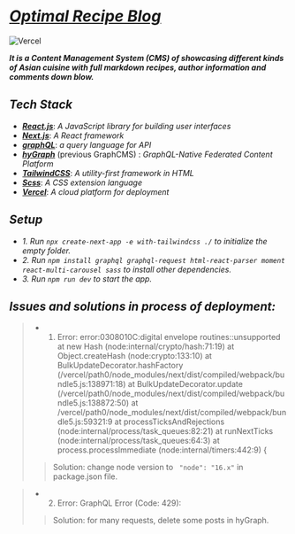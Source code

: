 # ***[Optimal Recipe Blog](https://cms-blog-app-zjw-92.vercel.app/)***

![Vercel](https://vercelbadge.vercel.app/api/ZJW-92/cms_blog_app)


***It is a Content Management System (CMS) of showcasing different kinds of Asian cuisine with full markdown recipes, author information and comments down blow.***

## ***Tech Stack***
- [***React.js***](https://reactjs.org): _A JavaScript library for building user interfaces_
- [***Next.js***](https://nextjs.org): _A React framework_
- [***graphQL***](https://graphql.org): _a query language for API_
- [***hyGraph***](https://hygraph.com) (previous GraphCMS) : _GraphQL-Native Federated Content Platform_
- [***TailwindCSS***](https://tailwindcss.com): _A utility-first framework in HTML_
- [***Scss***](https://sass-lang.com): _A CSS extension language_
- [***Vercel***](https://vercel.com/dashboard): _A cloud platform for deployment_

## ***Setup***
- _1. Run `npx create-next-app -e with-tailwindcss ./` to initialize the empty folder._
- _2. Run `npm install graphql graphql-request html-react-parser moment react-multi-carousel sass` to install other dependencies._
- _3. Run `npm run dev` to start the app._


## ***Issues and solutions in process of deployment:***

> - 1. Error: error:0308010C:digital envelope routines::unsupported
    at new Hash (node:internal/crypto/hash:71:19)
    at Object.createHash (node:crypto:133:10)
    at BulkUpdateDecorator.hashFactory (/vercel/path0/node_modules/next/dist/compiled/webpack/bundle5.js:138971:18)
    at BulkUpdateDecorator.update (/vercel/path0/node_modules/next/dist/compiled/webpack/bundle5.js:138872:50)
    at /vercel/path0/node_modules/next/dist/compiled/webpack/bundle5.js:59321:9
    at processTicksAndRejections (node:internal/process/task_queues:82:21)
    at runNextTicks (node:internal/process/task_queues:64:3)
    at process.processImmediate (node:internal/timers:442:9) {  
>> Solution: change node version to ` "node": "16.x"` in package.json file. 

> - 2. Error: GraphQL Error (Code: 429): 
>> Solution: for many requests, delete some posts in hyGraph.
